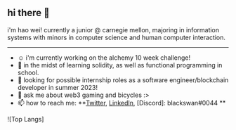 ## hi there 👋

i'm hao wei! currently a junior @ carnegie mellon, majoring in information systems with minors in computer science and human computer interaction.

---

- ☺️ i'm currently working on the alchemy 10 week challenge! 
- 🌱 in the midst of learning solidity, as well as functional programming in school. 
- 👯 looking for possible internship roles as a software engineer/blockchain developer in summer 2023!
- 💬 ask me about web3 gaming and bicycles :>
- 📫 how to reach me:
  **[Twitter](https://twitter.com/blackswan8435), [LinkedIn](https://www.linkedin.com/in/fuhaowei/),  [Discord]: blackswan#0044 **

![Top Langs]
